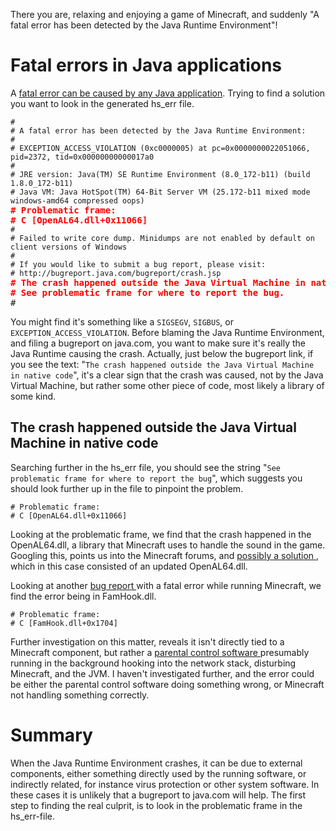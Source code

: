 There you are, relaxing and enjoying a game of Minecraft, and suddenly "A fatal error has been detected by the Java Runtime Environment"!

# Fatal errors in Java applications
A [fatal error can be caused by any Java application][1]. Trying to find a solution you want to look in the generated hs_err file.


<pre><code>#
# A fatal error has been detected by the Java Runtime Environment:
#
# EXCEPTION_ACCESS_VIOLATION (0xc0000005) at pc=0x0000000022051066, pid=2372, tid=0x00000000000017a0
#
# JRE version: Java(TM) SE Runtime Environment (8.0_172-b11) (build 1.8.0_172-b11)
# Java VM: Java HotSpot(TM) 64-Bit Server VM (25.172-b11 mixed mode windows-amd64 compressed oops)
</code><b style="color: red;"># Problematic frame:</b>
<b style="color: red;"># C [OpenAL64.dll+0x11066]</b><code>
#
# Failed to write core dump. Minidumps are not enabled by default on client versions of Windows
#
# If you would like to submit a bug report, please visit:
# http://bugreport.java.com/bugreport/crash.jsp
</code><b style="color: red;"># The crash happened outside the Java Virtual Machine in native code.</b>
<b style="color: red;"># See problematic frame for where to report the bug.</b>
#
</pre>
You might find it's something like a `SIGSEGV`, `SIGBUS`, or `EXCEPTION_ACCESS_VIOLATION`. Before blaming the Java Runtime Environment, and filing a bugreport on java.com, you want to make sure it's really the Java Runtime causing the crash. Actually, just below the bugreport link, if you see the text: "`The crash happened outside the Java Virtual Machine in native code`", it's a clear sign that the crash was caused, not by the Java Virtual Machine, but rather some other piece of code, most likely a library of some kind. 

## The crash happened outside the Java Virtual Machine in native code
Searching further in the hs_err file, you should see the string "`See problematic frame for where to report the bug`",  which suggests you should look further up in the file to pinpoint the problem. 

```
# Problematic frame:
# C [OpenAL64.dll+0x11066]
```

Looking at the problematic frame, we find that the crash happened in the OpenAL64.dll, a library that Minecraft uses to handle the sound in the game. Googling this, points us into the Minecraft forums, and [possibly a solution ][2], which in this case consisted of an updated OpenAL64.dll.

Looking at another [bug report ][3] with a fatal error while running Minecraft, we find the error being in FamHook.dll. 
```
# Problematic frame:
# C [FamHook.dll+0x1704]
```

Further investigation on this matter, reveals it isn't directly tied to a Minecraft component, but rather a [parental control software ][4] presumably running in the background hooking into the network stack, disturbing Minecraft, and the JVM. I haven't investigated further, and the error could be either the parental control software doing something wrong, or Minecraft not handling something correctly. 

# Summary
When the Java Runtime Environment crashes, it can be due to external components, either something directly used by the running software, or indirectly related, for instance virus protection or other system software. In these cases it is unlikely that a bugreport to java.com will help. The first step to finding the real culprit, is to look in the problematic frame in the hs_err-file.


[1]: https://bugs.openjdk.java.net/browse/JDK-8202755
[2]: https://www.minecraftforum.net/forums/archive/legacy-support/1737178-openal-access-violation
[3]: https://bugs.openjdk.java.net/browse/JDK-8223809
[4]: https://bugs.mojang.com/browse/MC-26702
